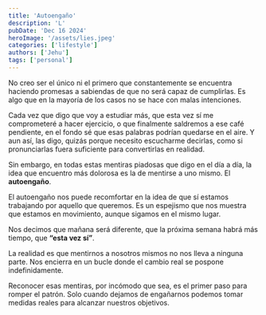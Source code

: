 ```yaml
---
title: 'Autoengaño'
description: 'L'
pubDate: 'Dec 16 2024'
heroImage: '/assets/lies.jpeg'
categories: ['lifestyle']
authors: ['Jehu']
tags: ['personal']
---
```


No creo ser el único ni el primero que constantemente se encuentra haciendo promesas a sabiendas de que no será capaz de cumplirlas. Es algo que en la mayoría de los casos no se hace con malas intenciones.

Cada vez que digo que voy a estudiar más, que esta vez sí me comprometeré a hacer ejercicio, o que finalmente saldremos a ese café pendiente, en el fondo sé que esas palabras podrían quedarse en el aire. Y aun así, las digo, quizás porque necesito escucharme decirlas, como si pronunciarlas fuera suficiente para convertirlas en realidad.

Sin embargo, en todas estas mentiras piadosas que digo en el día a día, la idea que encuentro más dolorosa es la de mentirse a uno mismo. El **autoengaño**.

El autoengaño nos puede recomfortar en la idea de que sí estamos trabajando por aquello que queremos. Es un espejismo que nos muestra que estamos en movimiento, aunque sigamos en el mismo lugar. 

Nos decimos que mañana será diferente, que la próxima semana habrá más tiempo, que **“esta vez sí”**.

La realidad es que mentirnos a nosotros mismos no nos lleva a ninguna parte. Nos encierra en un bucle donde el cambio real se pospone indefinidamente. 

Reconocer esas mentiras, por incómodo que sea, es el primer paso para romper el patrón. Solo cuando dejamos de engañarnos podemos tomar medidas reales para alcanzar nuestros objetivos.